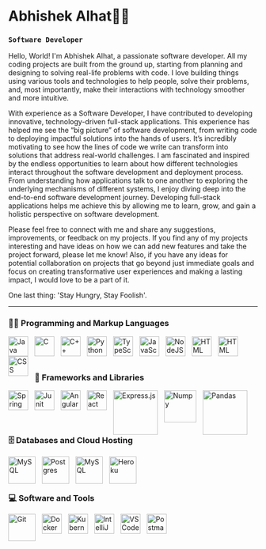 # Abhishek Alhat👨‍💻

### **`Software Developer`**

Hello, World! I'm Abhishek Alhat, a passionate software developer. All my coding projects are built from the ground up, starting from planning and designing to solving real-life problems with code. I love building things using various tools and technologies to help people, solve their problems, and, most importantly, make their interactions with technology smoother and more intuitive.

With experience as a Software Developer, I have contributed to developing innovative, technology-driven full-stack applications. This experience has helped me see the “big picture” of software development, from writing code to deploying impactful solutions into the hands of users. It’s incredibly motivating to see how the lines of code we write can transform into solutions that address real-world challenges. I am fascinated and inspired by the endless opportunities to learn about how different technologies interact throughout the software development and deployment process. From understanding how applications talk to one another to exploring the underlying mechanisms of different systems, I enjoy diving deep into the end-to-end software development journey. Developing full-stack applications helps me achieve this by allowing me to learn, grow, and gain a holistic perspective on software development.

Please feel free to connect with me and share any suggestions, improvements, or feedback on my projects. If you find any of my projects interesting and have ideas on how we can add new features and take the project forward, please let me know! Also, if you have any ideas for potential collaboration on projects that go beyond just immediate goals and focus on creating transformative user experiences and making a lasting impact, I would love to be a part of it.

One last thing: 'Stay Hungry, Stay Foolish'.

---

<h3>👨‍💻 Programming and Markup Languages</h3>

<p>
  <img align="left" alt="Java" width="40px" style="padding-right:10px;" src="https://cdn.jsdelivr.net/gh/devicons/devicon/icons/java/java-original.svg"/>
  <img align="left" alt="C" width="40px" style="padding-right:10px;" src="https://cdn.jsdelivr.net/gh/devicons/devicon@latest/icons/c/c-original.svg"/>
  <img align="left" alt="C++" width="40px" style="padding-right:10px;" src="https://cdn.jsdelivr.net/gh/devicons/devicon@latest/icons/cplusplus/cplusplus-original.svg"/>
  <img align="left" alt="Python" width="40px" style="padding-right:10px;" src="https://cdn.jsdelivr.net/gh/devicons/devicon@latest/icons/python/python-original.svg" />
  <img align="left" alt="TypeScript" width="40px" style="padding-right:10px;" src="https://cdn.jsdelivr.net/gh/devicons/devicon/icons/typescript/typescript-plain.svg" />
  <img align="left" alt="JavaScript" width="40px" style="padding-right:10px;" src="https://cdn.jsdelivr.net/gh/devicons/devicon/icons/javascript/javascript-plain.svg" />
  <img align="left" alt="NodeJS" width="40px" style="padding-right:10px;" src="https://cdn.jsdelivr.net/gh/devicons/devicon@latest/icons/nodejs/nodejs-plain-wordmark.svg"/>
  <img align="left" alt="HTML" width="40px" style="padding-right:10px;" src= "https://cdn.jsdelivr.net/gh/devicons/devicon@latest/icons/azuresqldatabase/azuresqldatabase-original.svg" />
  <img align="left" alt="HTML" width="40px" style="padding-right:10px;" src="https://cdn.jsdelivr.net/gh/devicons/devicon/icons/html5/html5-plain.svg" />
  <img align="left" alt="CSS" width="40px" style="padding-right:10px;" src="https://cdn.jsdelivr.net/gh/devicons/devicon/icons/css3/css3-plain.svg" />
</p>
 
 <br><br>
 #

<h3>🧰 Frameworks and Libraries</h3>

<p>
  <img align="left" alt="Spring" width="40px" style="padding-right:10px;" src="https://cdn.jsdelivr.net/gh/devicons/devicon/icons/spring/spring-original.svg"   />
  <img align="left" alt="Junit" width="40px" style="padding-right:10px;" src="https://cdn.jsdelivr.net/gh/devicons/devicon@latest/icons/junit/junit-original-wordmark.svg" />
 <img align="left" alt="Angular" width="40px" style="padding-right:10px;" src="https://cdn.jsdelivr.net/gh/devicons/devicon/icons/angularjs/angularjs-plain.svg" />
 <img align="left" alt="React" width="40px" style="padding-right:10px;" src="https://cdn.jsdelivr.net/gh/devicons/devicon@latest/icons/react/react-original-wordmark.svg" />
 <img align="left" alt="Express.js" width="90px" style="padding-right:10px;" src="https://img.shields.io/badge/Express.js-404d59.svg?logo=express&logoColor=white" />
 <img align="left" alt="Numpy" width="65px" style="padding-right:10px;" src="https://cdn.jsdelivr.net/gh/devicons/devicon@latest/icons/numpy/numpy-original-wordmark.svg" />
 <img align="left" alt="Pandas" width="90px" style="padding-right:10px;" src="https://img.shields.io/badge/Pandas-150458.svg?logo=pandas&logoColor=white" />

</p>

  <br><br> 
  #

<h3>🗄️ Databases and Cloud Hosting</h3>

 <p>
    <img align="left" alt="MySQL" width="55px" style="padding-right:10px;" src="https://cdn.jsdelivr.net/gh/devicons/devicon@latest/icons/mysql/mysql-original-wordmark.svg"/>
    <img align="left" alt="Postgres" width="55px" style="padding-right:10px;" src="https://cdn.jsdelivr.net/gh/devicons/devicon@latest/icons/postgresql/postgresql-plain-wordmark.svg"/>
    <img align="left" alt="MySQL" width="55px" style="padding-right:10px;" src="https://cdn.jsdelivr.net/gh/devicons/devicon@latest/icons/mongodb/mongodb-plain-wordmark.svg"/>
    <img align="left" alt="Heroku" width="55px" style="padding-right:10px;" src= "https://cdn.jsdelivr.net/gh/devicons/devicon@latest/icons/heroku/heroku-plain-wordmark.svg"/>
     
</p>

  <br><br> 
  #

<h3>💻 Software and Tools</h3>

<p>
   <img align="left" alt="Git" width="55px" style="padding-right:10px;" src="https://cdn.jsdelivr.net/gh/devicons/devicon@latest/icons/git/git-plain-wordmark.svg"    />
 <img align="left" alt="Docker" width="40px" style="padding-right:10px;" src="https://cdn.jsdelivr.net/gh/devicons/devicon@latest/icons/docker/docker-original.svg"    />
 <img align="left" alt="Kubernetes" width="40px" style="padding-right:10px;" src="https://cdn.jsdelivr.net/gh/devicons/devicon@latest/icons/kubernetes/kubernetes-original.svg"    />
   <img align="left" alt="IntelliJ" width="40px" style="padding-right:10px;" src="https://cdn.jsdelivr.net/gh/devicons/devicon@latest/icons/intellij/intellij-original.svg"    />
   <img align="left" alt="VSCode" width="40px" style="padding-right:10px;" src="https://cdn.jsdelivr.net/gh/devicons/devicon@latest/icons/vscode/vscode-original-wordmark.svg"    />
   <img align="left" alt="Postman" width="40px" style="padding-right:10px;" src="https://cdn.jsdelivr.net/gh/devicons/devicon@latest/icons/postman/postman-original.svg"    />
</p>
  






